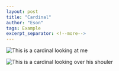 ```yaml
---
layout: post
title: "Cardinal"
author: "Eson"
tags: Example
excerpt_separator: <!--more-->
---
```


![This is a cardinal looking at me](/assets/images/IMG_1106.JPG)

![This is a cardinal looking over his shouler](/assets/images/IMG_1109.JPG)

